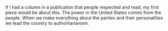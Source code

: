 If I had a column in a publication that people respected and read, my first piece would be about this. The power in the United States comes from the people. When we make everything about the parties and their personalities we lead the country to authoritarianism. 
